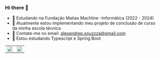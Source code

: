 ### Hi there 👋



- 📍 Estudando na Fundação Matias Machline -Informática (2022 - 2024)
- 📌 Atualmente estou implementando meu projeto de conclusão de curso da minha escola técnica 
- 📧 Contate-me no email: alexandrep.souzzza@gmail.com
- 📖 Estou estudando Typescript e Spring Boot


<table>
  <tr>
    <td><img src="https://github-readme-stats.vercel.app/api?username=AlexandreJr16&show_icons=true&theme=transparent&locale=pt-br&text_bold=true"></td>
    <td><img src="https://github-readme-stats.vercel.app/api/top-langs/?username=AlexandreJr16&layout=compact&theme=transparent"></td>
  </tr>
</table>
